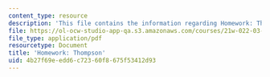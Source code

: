 ```yaml
---
content_type: resource
description: 'This file contains the information regarding Homework: Thompson.'
file: https://ol-ocw-studio-app-qa.s3.amazonaws.com/courses/21w-022-03-writing-and-experience-reading-and-writing-autobiography-spring-2014/4b27f69eedd6c72360f8675f53412d93_MIT21W_022_03S14_0429.pdf
file_type: application/pdf
resourcetype: Document
title: 'Homework: Thompson'
uid: 4b27f69e-edd6-c723-60f8-675f53412d93
---
```

